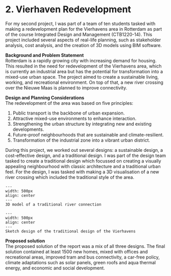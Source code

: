 # 2. Vierhaven Redevelopment
For my second project, I was part of a team of ten students tasked with making a redevelopment plan for the Vierhavens area in Rotterdam as part of the course Integrated Design and Management (CTB1220-14). This project included several aspects of real-life planning, such as stakeholder analysis, cost analysis, and the creation of 3D models using BIM software.

**Background and Problem Statement**\
Rotterdam is a rapidly growing city with increasing demand for housing. This resulted in the need for redevelopment of the Vierhavens area, which is currently an industrial area but has the potential for transformation into a mixed-use urban space. The project aimed to create a sustainable living, working, and recreational environment. On top of that, a new river crossing over the Nieuwe Maas is planned to improve connectivity.

**Design and Planning Considerations**\
The redevelopment of the area was based on five principles:

1. Public transport is the backbone of urban expansion.
2. Attractive mixed-use environments to enhance interaction.
3. Strengthening the urban structure by integrating new and existing developments.
4. Future-proof neighbourhoods that are sustainable and climate-resilient.
5. Transformation of the industrial zone into a vibrant urban district.

During this project, we worked out several designs: a sustainable design, a cost-effective design, and a traditional design. I was part of the design team tasked to create a traditional design which focussed on creating a visually appealing neighbourhood with classic architecture and a traditional urban feel. For the design, I was tasked with making a 3D visualisation of a new river crossing which included the traditional style of the area. 

```{figure} ../figures/BSc/IO_River_Connection.png
---
width: 500px
align: center
---
3D model of a traditional river connection
```

```{figure} ../figures/BSc/IO_Design_Traditional.png
---
width: 500px
align: center
---
Sketch design of the traditional design of the Vierhavens
```

**Proposed solution**\
The proposed solution of the report was a mix of all three designs. The final solution contained at least 1500 new homes, mixed with offices and recreational areas, improved tram and bus connectivity, a car-free policy, climate adaptations such as solar panels, green roofs and aqua thermal energy, and economic and social development.